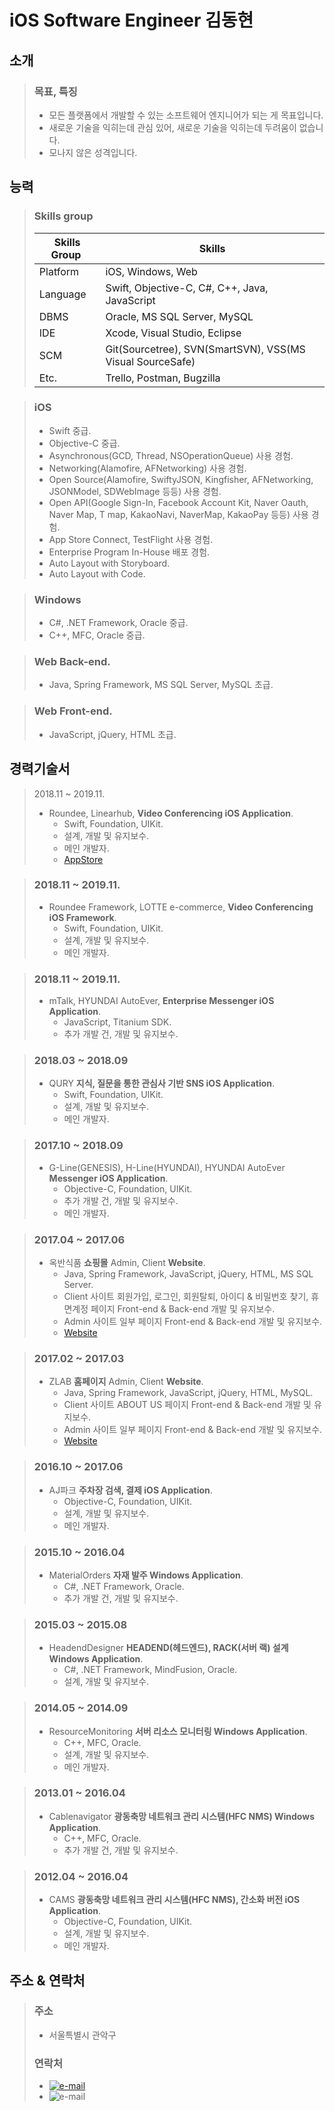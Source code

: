 # iOS Software Engineer 김동현

## 소개
>### 목표, 특징
>- 모든 플랫폼에서 개발할 수 있는 소프트웨어 엔지니어가 되는 게 목표입니다.
>- 새로운 기술을 익히는데 관심 있어, 새로운 기술을 익히는데 두려움이 없습니다.
>- 모나지 않은 성격입니다.

## 능력
>### Skills group
>| Skills Group | Skills |
>| ------------- | ------------- |
>| Platform  | iOS, Windows, Web |
>| Language  | Swift, Objective-C, C#, C++, Java, JavaScript |
>| DBMS | Oracle, MS SQL Server, MySQL |
>| IDE | Xcode, Visual Studio, Eclipse |
>| SCM | Git(Sourcetree), SVN(SmartSVN), VSS(MS Visual SourceSafe) |
>| Etc. | Trello, Postman, Bugzilla |

>### iOS
>- Swift 중급.
>- Objective-C 중급.
>- Asynchronous(GCD, Thread, NSOperationQueue) 사용 경험.
>- Networking(Alamofire, AFNetworking) 사용 경험.
>- Open Source(Alamofire, SwiftyJSON, Kingfisher, AFNetworking, JSONModel, SDWebImage 등등) 사용 경험.
>- Open API(Google Sign-In, Facebook Account Kit, Naver Oauth, Naver Map, T map, KakaoNavi, NaverMap, KakaoPay 등등) 사용 경험.
>- App Store Connect, TestFlight 사용 경험.
>- Enterprise Program In-House 배포 경험.
>- Auto Layout with Storyboard.
>- Auto Layout with Code.

>### Windows
>- C#, .NET Framework, Oracle 중급.
>- C++, MFC, Oracle 중급.

>### Web Back-end.
>- Java, Spring Framework, MS SQL Server, MySQL 초급.

>### Web Front-end.
>- JavaScript, jQuery, HTML 초급.

## 경력기술서
> 2018.11 ~ 2019.11.
> - Roundee, Linearhub, **Video Conferencing iOS Application**.
>   - Swift, Foundation, UIKit.
>   - 설계, 개발 및 유지보수.
>   - 메인 개발자.
>   - [AppStore](https://apps.apple.com/app/roundee-smart-video-meetings/id1477591585)

> ### 2018.11 ~ 2019.11.
> - Roundee Framework, LOTTE e-commerce, **Video Conferencing iOS Framework**.
>   - Swift, Foundation, UIKit.
>   - 설계, 개발 및 유지보수.
>   - 메인 개발자.

> ### 2018.11 ~ 2019.11.
> - mTalk, HYUNDAI AutoEver, **Enterprise Messenger iOS Application**.
>   - JavaScript, Titanium SDK.
>   - 추가 개발 건, 개발 및 유지보수.

>### 2018.03 ~ 2018.09
> - QURY **지식, 질문을 통한 관심사 기반 SNS iOS Application**.
>   - Swift, Foundation, UIKit.
>   - 설계, 개발 및 유지보수.
>   - 메인 개발자.

>### 2017.10 ~ 2018.09
> - G-Line(GENESIS), H-Line(HYUNDAI), HYUNDAI AutoEver **Messenger iOS Application**.
>   - Objective-C, Foundation, UIKit.
>   - 추가 개발 건, 개발 및 유지보수.
>   - 메인 개발자.

>### 2017.04 ~ 2017.06
> - 옥반식품 **쇼핑몰** Admin, Client **Website**.
>   - Java, Spring Framework, JavaScript, jQuery, HTML, MS SQL Server.
>   - Client 사이트 회원가입, 로그인, 회원탈퇴, 아이디 & 비밀번호 찾기, 휴면계정 페이지 Front-end & Back-end 개발 및 유지보수.
>   - Admin 사이트 일부 페이지 Front-end & Back-end 개발 및 유지보수.
>   - [Website](https://m.okban.co.kr/m/)

>### 2017.02 ~ 2017.03
> - ZLAB **홈페이지** Admin, Client **Website**.
>   - Java, Spring Framework, JavaScript, jQuery, HTML, MySQL.
>   - Client 사이트 ABOUT US 페이지 Front-end & Back-end 개발 및 유지보수.
>   - Admin 사이트 일부 페이지 Front-end & Back-end 개발 및 유지보수.
>   - [Website](http://www.zlab.mobi/homepage/)

>### 2016.10 ~ 2017.06
> - AJ파크 **주차장 검색, 결제 iOS Application**.
>   - Objective-C, Foundation, UIKit.
>   - 설계, 개발 및 유지보수.
>   - 메인 개발자.

>### 2015.10 ~ 2016.04
> - MaterialOrders **자재 발주 Windows Application**.
>   - C#, .NET Framework, Oracle.
>   - 추가 개발 건, 개발 및 유지보수.

>### 2015.03 ~ 2015.08
> - HeadendDesigner **HEADEND(헤드엔드), RACK(서버 랙) 설계 Windows Application**. 
>   - C#, .NET Framework, MindFusion, Oracle.
>   - 설계, 개발 및 유지보수.

>### 2014.05 ~ 2014.09
> - ResourceMonitoring **서버 리소스 모니터링 Windows Application**.
>   - C++, MFC, Oracle.
>   - 설계, 개발 및 유지보수.
>   - 메인 개발자.

>### 2013.01 ~ 2016.04
> - Cablenavigator **광동축망 네트워크 관리 시스템(HFC NMS) Windows Application**. 
>   - C++, MFC, Oracle.
>   - 추가 개발 건, 개발 및 유지보수.

>### 2012.04 ~ 2016.04
> - CAMS **광동축망 네트워크 관리 시스템(HFC NMS), 간소화 버전 iOS Application**.
>   - Objective-C, Foundation, UIKit.
>   - 설계, 개발 및 유지보수.
>   - 메인 개발자.

## 주소 & 연락처
>### 주소
>- 서울특별시 관악구
>### 연락처
>- [![e-mail](https://img.shields.io/badge/email-eastsunshinee@gmail.com-blue.svg)](mailto:yo@yevgnenll.me)<br />
>- ![e-mail](https://img.shields.io/badge/phone-010--4788--1327-blue.svg)
